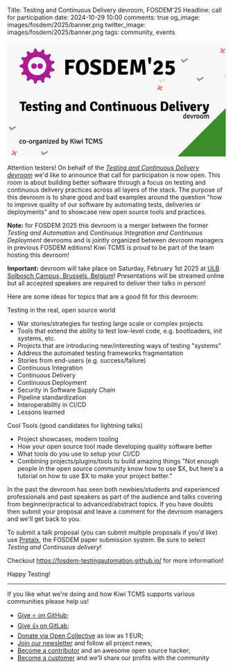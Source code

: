 Title: Testing and Continuous Delivery devroom, FOSDEM'25
Headline: call for participation
date: 2024-10-29 10:00
comments: true
og_image: images/fosdem/2025/banner.png
twitter_image: images/fosdem/2025/banner.png
tags: community, events


!["Cfp banner"](/images/fosdem/2025/banner.png "Cfp banner")

Attention testers! On behalf of the
[*Testing and Continuous Delivery devroom*](https://fosdem-testingautomation.github.io/)
we'd like to announce that call for participation is now open.
This room is about building better software through a focus on testing and
continuous delivery practices across all layers of the stack.
The purpose of this devroom is to share good and bad examples around the question
“how to improve quality of our software by automating tests, deliveries or deployments”
and to showcase new open source tools and practices.

**Note:** for FOSDEM 2025 this devroom is a merger between the former
*Testing and Automation* and *Continuous Integration and Continuous Deployment* devrooms and
is jointly organized between devroom managers in previous FOSDEM editions!
Kiwi TCMS is proud to be part of the team hosting this devroom!


**Important:** devroom will take place on Saturday, February 1st 2025 at
[ULB Solbosch Campus, Brussels, Belgium](https://fosdem.org/2025/practical/transportation/)!
Presentations will be streamed online but all accepted speakers are required to deliver
their talks in person!

Here are some ideas for topics that are a good fit for this devroom:

Testing in the real, open source world


- War stories/strategies for testing large scale or complex projects
- Tools that extend the ability to test low-level code, e.g. bootloaders, init systems, etc.
- Projects that are introducing new/interesting ways of testing "systems"
- Address the automated testing frameworks fragmentation
- Stories from end-users (e.g. success/failure)
- Continuous Integration
- Continuous Delivery
- Continuous Deployment
- Security in Software Supply Chain
- Pipeline standardization
- Interoperability in CI/CD
- Lessons learned

Cool Tools (good candidates for lightning talks)

- Project showcases, modern tooling
- How your open source tool made developing quality software better
- What tools do you use to setup your CI/CD
- Combining projects/plugins/tools to build amazing things
  "Not enough people in the open source community know how to use $X,
  but here's a tutorial on how to use $X to make your project better."


In the past the devroom has seen both newbies/students and experienced professionals and
past speakers as part of the audience and talks covering from beginner/practical
to advanced/abstract topics. If you have doubts then submit your proposal and
leave a comment for the devroom managers and we'll get back to you.


To submit a talk proposal (you can submit multiple proposals if you'd like) use
[Pretalx](https://pretalx.fosdem.org/), the FOSDEM paper submission system.
Be sure to select *Testing and Continuous delivery*!


Checkout
<https://fosdem-testingautomation.github.io/> for more information!


Happy Testing!


---

If you like what we're doing and how Kiwi TCMS supports various communities
please help us!

- [Give ⭐ on GitHub](https://github.com/kiwitcms/Kiwi/stargazers);
- [Give 👍 on GitLab](https://gitlab.com/gitlab-org/gitlab/-/issues/334558);
- [Donate via Open Collective](https://opencollective.com/kiwitcms/donate) as low as 1 EUR;
- [Join our newsletter](https://kiwitcms.us17.list-manage.com/subscribe/post?u=9b57a21155a3b7c655ae8f922&id=c970a37581)
  and follow all project news;
- [Become a contributor](https://kiwitcms.readthedocs.io/en/latest/contribution.html) and an awesome open source hacker;
- [Become a customer](/#subscriptions) and we'll share our profits with the community
